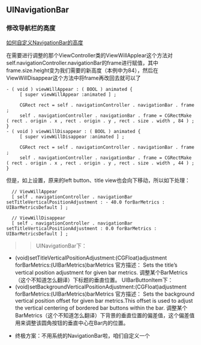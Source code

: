 ## UINavigationBar

### 修改导航栏的高度

[如何自定义NavigationBar的高度](http://www.tuicool.com/articles/36vIri)

在需要进行调整的那个ViewController类的ViewWillApplear这个方法对self.navigationController.navigationBar的frame进行赋值，其中frame.size.height变为我们需要的新高度（本例中为84），然后在ViewWillDisappear这个方法中将frame再改回去就可以了

```
- ( void ) viewWillAppear : ( BOOL ) animated {
     [ super viewWillAppear :animated ] ;

     CGRect rect = self . navigationController . navigationBar . frame ;
     self . navigationController . navigationBar . frame = CGRectMake ( rect . origin . x , rect . origin . y , rect . size . width , 84 ) ;
}
- ( void ) viewWillDisappear : ( BOOL ) animated {
     [ super viewWillDisappear :animated ] ;

     CGRect rect = self . navigationController . navigationBar . frame ;
     self . navigationController . navigationBar . frame = CGRectMake ( rect . origin . x , rect . origin . y , rect . size . width , 44 ) ;
}
```

但是，如上设置，原来的left button、title view也会向下移动，所以如下处理：

```
  // ViewWillAppear
  [ self . navigationController . navigationBar setTitleVerticalPositionAdjustment : - 40.0 forBarMetrics : UIBarMetricsDefault ] ;

  // ViewWillDisappear
  [ self . navigationController . navigationBar setTitleVerticalPositionAdjustment : 0.0 forBarMetrics : UIBarMetricsDefault ] ;
```

  >> UINavigationBar下：
  - (void)setTitleVerticalPositionAdjustment:(CGFloat)adjustment forBarMetrics:(UIBarMetrics)barMetrics
官方描述： Sets the title’s vertical position adjustment for given bar metrics. 调整某个BarMetrics（这个不知道怎么翻译）下标题的垂直位置。
UIBarButtonItem下：
  - (void)setBackgroundVerticalPositionAdjustment:(CGFloat)adjustment forBarMetrics:(UIBarMetrics)barMetrics
官方描述： Sets the background vertical position offset for given bar metrics.This offset is used to adjust the vertical centering of bordered bar buttons within the bar. 调整某个BarMetrics（这个不知道怎么翻译）下背景的垂直位置的偏差值，这个偏差值用来调整该圆角按钮的垂直中心在Bar内的位置。


  * 终极方案：不用系统的NavigationBar啦，咱们自定义一个
